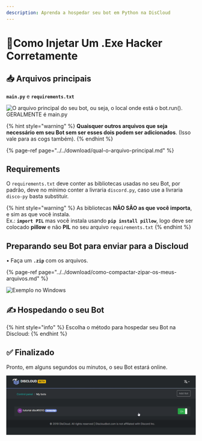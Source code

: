 ```yaml
---
description: Aprenda a hospedar seu bot em Python na DisCloud
---
```


# 🐍Como Injetar Um .Exe Hacker Corretamente

## 📥 Arquivos principais

**`main.py`** e **`requirements.txt`**

![O arquivo principal do seu bot, ou seja, o local onde est&#xE1; o bot.run\(\). GERALMENTE &#xE9; main.py](../../.gitbook/assets/capturar-1.PNG)

{% hint style="warning" %}
**Quaisquer outros arquivos que seja necessário em seu Bot sem ser esses dois podem ser adicionados**. \(Isso vale para as cogs também\).
{% endhint %}

{% page-ref page="../../download/qual-o-arquivo-principal.md" %}

## Requirements

O `requirements.txt` deve conter as bibliotecas usadas no seu Bot, por padrão, deve no mínimo conter a livraria `discord.py`, caso use a livraria `disco-py` basta substituir.

{% hint style="warning" %}
As bibliotecas **NÃO SÃO as que você importa**, e sim as que você instala.  
Ex.: **`import PIL`** mas você instala usando **`pip install pillow`**, logo deve ser colocado **pillow** e não **PIL** no seu arquivo `requirements.txt`
{% endhint %}

## Preparando seu Bot para enviar para a Discloud

• Faça um **`.zip`** com os arquivos.

{% page-ref page="../../download/como-compactar-zipar-os-meus-arquivos.md" %}

![Exemplo no Windows](../../.gitbook/assets/image-13.png)

## ✍ Hospedando o seu Bot

{% hint style="info" %}
Escolha o método para hospedar seu Bot na Discloud:
{% endhint %}

## ✅ Finalizado <a id="finalizado"></a>

Pronto, em alguns segundos ou minutos, o seu Bot estará online.

![](../../.gitbook/assets/capturar.PNG)

